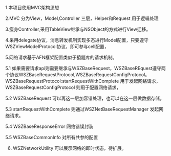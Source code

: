 1.本项目使用MVC架构思想

2.MVC 分为View，Model,Controller 三层，Helper和Request 用于逻辑处理

3.瘦身Controller,采用TableView继承与NSObject的方式进行View迁移。

4.采用delegate协议，消息转发机制实现多态进行Model配置，只要遵守WSZViewModelProtocol协议，即可参与cell配置，

5.网络请求基于AFN框架配置类似于猿题库的请求机制。

  5.1 如果需要请求api则需要继承与WSZBaseRequest，WSZBaseREquest遵守两个协议WSZBaseRequestProtocol,WSZBaseRequestConfigProtocol。
WSZBaseRequestProtocol:startRequestWithComplete 用于发起网络请求，WSZBaseRequestConfigProtocol 则用于配置网络请求，

  5.2 WSZBaseRequest 可以再这一层加容错处理，也可以在这一层做数据存储。

  5.3 startRequestWithComplete 则通过WSZNetBaseRequestManager 发起网络请求。

  5.4 WSZBaseResponseError 网络错误封装

  5.5 WSZBaseCommonInfo  对所有共参的配置


6. WSZNetworkUtility 可以展示网络的即时状态，待扩展。
